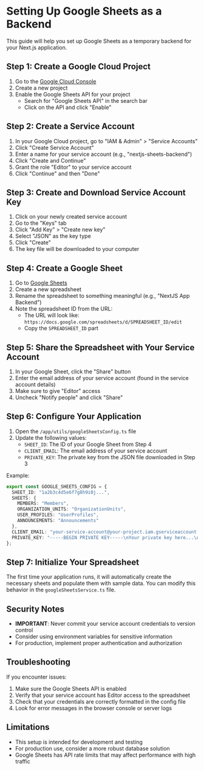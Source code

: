 # Setting Up Google Sheets as a Backend

This guide will help you set up Google Sheets as a temporary backend for your Next.js application.

## Step 1: Create a Google Cloud Project

1. Go to the [Google Cloud Console](https://console.cloud.google.com/)
2. Create a new project
3. Enable the Google Sheets API for your project
   - Search for "Google Sheets API" in the search bar
   - Click on the API and click "Enable"

## Step 2: Create a Service Account

1. In your Google Cloud project, go to "IAM & Admin" > "Service Accounts"
2. Click "Create Service Account"
3. Enter a name for your service account (e.g., "nextjs-sheets-backend")
4. Click "Create and Continue"
5. Grant the role "Editor" to your service account
6. Click "Continue" and then "Done"

## Step 3: Create and Download Service Account Key

1. Click on your newly created service account
2. Go to the "Keys" tab
3. Click "Add Key" > "Create new key"
4. Select "JSON" as the key type
5. Click "Create"
6. The key file will be downloaded to your computer

## Step 4: Create a Google Sheet

1. Go to [Google Sheets](https://sheets.google.com/)
2. Create a new spreadsheet
3. Rename the spreadsheet to something meaningful (e.g., "NextJS App Backend")
4. Note the spreadsheet ID from the URL:
   - The URL will look like: `https://docs.google.com/spreadsheets/d/SPREADSHEET_ID/edit`
   - Copy the `SPREADSHEET_ID` part

## Step 5: Share the Spreadsheet with Your Service Account

1. In your Google Sheet, click the "Share" button
2. Enter the email address of your service account (found in the service account details)
3. Make sure to give "Editor" access
4. Uncheck "Notify people" and click "Share"

## Step 6: Configure Your Application

1. Open the `/app/utils/googleSheetsConfig.ts` file
2. Update the following values:
   - `SHEET_ID`: The ID of your Google Sheet from Step 4
   - `CLIENT_EMAIL`: The email address of your service account
   - `PRIVATE_KEY`: The private key from the JSON file downloaded in Step 3

Example:
```typescript
export const GOOGLE_SHEETS_CONFIG = {
  SHEET_ID: "1a2b3c4d5e6f7g8h9i0j...",
  SHEETS: {
    MEMBERS: "Members",
    ORGANIZATION_UNITS: "OrganizationUnits",
    USER_PROFILES: "UserProfiles",
    ANNOUNCEMENTS: "Announcements"
  },
  CLIENT_EMAIL: "your-service-account@your-project.iam.gserviceaccount.com",
  PRIVATE_KEY: "-----BEGIN PRIVATE KEY-----\nYour private key here...\n-----END PRIVATE KEY-----\n",
};
```

## Step 7: Initialize Your Spreadsheet

The first time your application runs, it will automatically create the necessary sheets and populate them with sample data. You can modify this behavior in the `googleSheetsService.ts` file.

## Security Notes

- **IMPORTANT**: Never commit your service account credentials to version control
- Consider using environment variables for sensitive information
- For production, implement proper authentication and authorization

## Troubleshooting

If you encounter issues:

1. Make sure the Google Sheets API is enabled
2. Verify that your service account has Editor access to the spreadsheet
3. Check that your credentials are correctly formatted in the config file
4. Look for error messages in the browser console or server logs

## Limitations

- This setup is intended for development and testing
- For production use, consider a more robust database solution
- Google Sheets has API rate limits that may affect performance with high traffic
